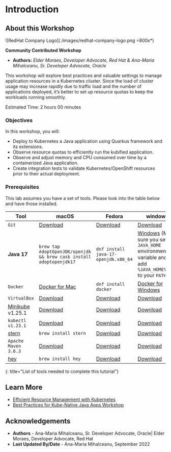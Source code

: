 # Introduction

## About this Workshop

![RedHat Company Logo](./images/redhat-company-logo.png =800x*)

**Community Contributed Workshop**
* **Authors:** *Elder Moraes, Developer Advocate, Red Hat & Ana-Maria Mihalceanu, Sr. Developer Advocate, Oracle*

This workshop will explore best practices and valuable settings to manage application resources in a Kubernetes cluster. Since the load of cluster usage may increase rapidly due to traffic load and the number of applications deployed, it’s better to set up resource quotas to keep the workloads running smoothly.

Estimated Time: 2 hours 00 minutes 


### Objectives

In this workshop, you will:
* Deploy to Kubernetes a Java application using Quarkus framework and its extensions.
* Observe resource quotas to efficiently run the kubified application.
* Observe  and adjust memory and CPU consumed over time by a containerized Java application.
* Create integration tests to validate Kubernetes/OpenShift resources prior to their actual deployment.

### Prerequisites

This lab assumes you have a set of tools. Please look into the table below and have those installed.

| **Tool**                                                                    | **macOS**                                                                                              | **Fedora**                                                                                            | **windows**                                                                                                                           |
|-----------------------------------------------------------------------------|--------------------------------------------------------------------------------------------------------|-------------------------------------------------------------------------------------------------------|---------------------------------------------------------------------------------------------------------------------------------------|
| `Git`                                                                       | [Download](https://git-scm.com/download/mac)                                                           | [Download](https://git-scm.com/download/linux)                                                        | [Download](https://git-scm.com/download/win)                                                                                          |
| **Java 17**                                                                 | `brew tap AdoptOpenJDK/openjdk && brew cask install adoptopenjdk17`                                    | `dnf install java-17-openjdk.x86_64`                                                                  | [Windows](https://adoptopenjdk.net) (Make sure you set the `JAVA_HOME` environment variable and add `%JAVA_HOME%\bin` to your `PATH`) |
| `Docker`                                                                    | [Docker for Mac](https://docs.docker.com/docker-for-mac/install)                                       | `dnf install docker`                                                                                  | [Docker for Windows](https://docs.docker.com/docker-for-windows/install)                                                              |
| `VirtualBox`                                                                | [Download](https://download.virtualbox.org/virtualbox/6.1.6/VirtualBox-6.1.6-137129-OSX.dmg)           | [Download](https://www.virtualbox.org/wiki/Linux_Downloads)                                           | [Download](https://download.virtualbox.org/virtualbox/6.1.6/VirtualBox-6.1.6-137129-Win.exe)                                          |
| [Minikube](https://kubernetes.io/docs/tasks/tools/install-minikube) v1.25.1 | [Download](https://github.com/kubernetes/minikube/releases/download/v1.25.1/minikube-darwin-amd64)     | [Download](https://github.com/kubernetes/minikube/releases/download/v1.25.1/minikube-linux-amd64)     | [Download](https://github.com/kubernetes/minikube/releases/download/v1.25.1/minikube-windows-amd64.exe)                               |
| `kubectl v1.23.1`                                                           | [Download](https://storage.googleapis.com/kubernetes-release/release/v1.23.1/bin/darwin/amd64/kubectl) | [Download](https://storage.googleapis.com/kubernetes-release/release/v1.23.1/bin/linux/amd64/kubectl) | [Download](https://storage.googleapis.com/kubernetes-release/release/v1.23.1/bin/windows/amd64/kubectl.exe)                           |
| [stern](https://github.com/wercker/stern)                                   | `brew install stern`                                                                                   | [Download](https://github.com/wercker/stern/releases/download/1.11.0/stern_linux_amd64)               | [Download](https://github.com/wercker/stern/releases/download/1.11.0/stern_windows_amd64.exe)                                         |
| `Apache Maven 3.6.3`                                                        | [Download](https://archive.apache.org/dist/maven/maven-3/3.6.3/binaries/apache-maven-3.6.3-bin.tar.gz) | [Download](https://archive.apache.org/dist/maven/maven-3/3.6.3/binaries/apache-maven-3.6.3-bin.zip)   | [Download](https://archive.apache.org/dist/maven/maven-3/3.6.3/binaries/apache-maven-3.6.3-bin.tar.gz)                                |
| [hey](https://github.com/rakyll/hey)                                        | `brew install hey`                                                                                     | [Download](https://storage.googleapis.com/jblabs/dist/hey_linux_v0.1.2)                               | [Download](https://storage.googleapis.com/jblabs/dist/hey_win_v0.1.2.exe)                                                             |
{: title="List of tools needed to complete this tutorial"}



## Learn More

* [Efficient Resource Management with Kubernetes](https:dn.dev/kube-dev-practices)
* [Best Practices for Kube-Native Java Apps Workshop](https://redhat-scholars.github.io/kube-native-java-apps)

## Acknowledgements
* **Authors** - Ana-Maria Mihalceanu, Sr. Developer Advocate, Oracle| Elder Moraes, Developer Advocate, Red Hat
* **Last Updated By/Date** - Ana-Maria Mihalceanu,  September 2022
